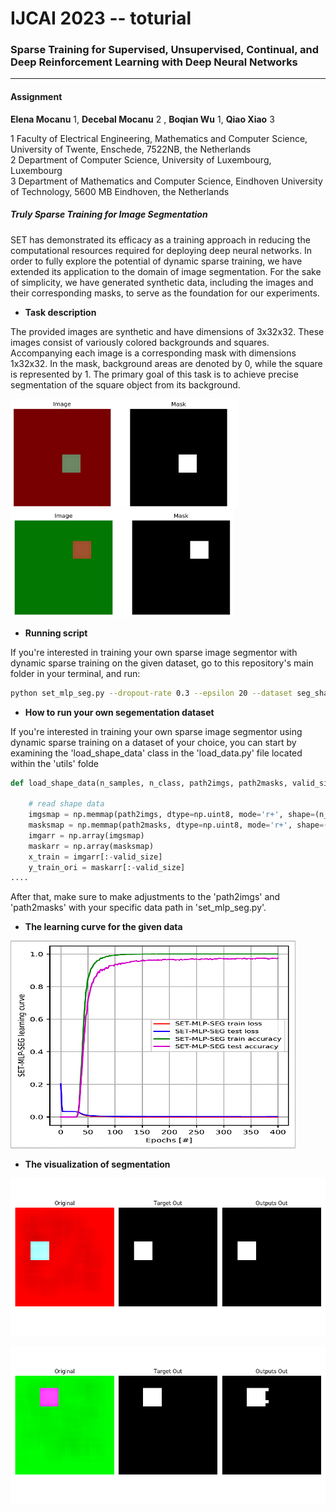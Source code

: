 # IJCAI 2023 -- toturial
### Sparse Training for Supervised, Unsupervised, Continual, and Deep Reinforcement Learning with Deep Neural Networks

-------------------------------

#### Assignment 
**Elena Mocanu** 1, **Decebal Mocanu**  2 , **Boqian Wu** 1, **Qiao Xiao** 3

1 Faculty of Electrical Engineering, Mathematics and Computer Science, University of Twente, Enschede, 7522NB, the Netherlands  
2 Department of Computer Science, University of Luxembourg, Luxembourg  
3 Department of Mathematics and Computer Science, Eindhoven University of Technology, 5600 MB Eindhoven, the Netherlands 

##### Truly Sparse Training for Image Segmentation
 

SET has demonstrated its efficacy as a training approach in reducing the computational resources required for deploying deep neural networks. 
In order to fully explore the potential of dynamic sparse training, we have extended its application to the domain of image segmentation. For the sake of simplicity, we have generated synthetic data, including the images and their corresponding masks, to serve as the foundation for our experiments.

- **Task description**

The provided images are synthetic and have dimensions of 3x32x32. These images consist of variously colored backgrounds and squares. Accompanying each image is a corresponding mask with dimensions 1x32x32. In the mask, background areas are denoted by 0, while the square is represented by 1. The primary goal of this task is 
to achieve precise segmentation of the square object from its background.

![image info](Image/example1.png)
![image info](Image/example2.png)

- **Running script**

If you're interested in training your own sparse image segmentor with dynamic sparse training on the given dataset, 
go to this repository's main folder in your terminal, and run:

```sh
python set_mlp_seg.py --dropout-rate 0.3 --epsilon 20 --dataset seg_shape32
```

- **How to run your own segementation dataset**

If you're interested in training your own sparse image segmentor using dynamic sparse 
training on a dataset of your choice, you can start by examining the 'load_shape_data' class in the 'load_data.py' file located within the 'utils' folde

```python
def load_shape_data(n_samples, n_class, path2imgs, path2masks, valid_size, im_size=32, one_hot=False):

    # read shape data
    imgsmap = np.memmap(path2imgs, dtype=np.uint8, mode='r+', shape=(n_samples, im_size, im_size, 3))
    masksmap = np.memmap(path2masks, dtype=np.uint8, mode='r+', shape=(n_samples, im_size, im_size))
    imgarr = np.array(imgsmap)
    maskarr = np.array(masksmap)
    x_train = imgarr[:-valid_size]
    y_train_ori = maskarr[:-valid_size]
....
```

After that, make sure to make adjustments to the 'path2imgs' and 'path2masks' 
with your specific data path in 'set_mlp_seg.py'.



- **The learning curve for the given data**

![image info](./Image/learning_curve.png)


- **The visualization of segmentation**

![image info](./Image/result1.jpg)

![image info](./Image/result2.jpg)

